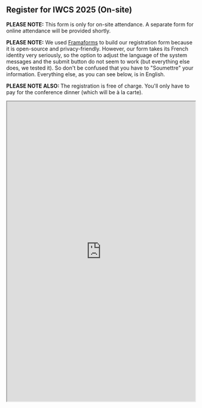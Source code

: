 <h2>Register for IWCS 2025 (On-site)</h2>

<p><strong>PLEASE NOTE:</strong> This form is only for on-site attendance. A separate form for online attendance will be provided shortly.

<p><strong>PLEASE NOTE:</strong> We used <a href="https://framaforms.org/" target="_blank" rel="noopener noreferrer">Framaforms</a> to build our registration form because it is open-source and privacy-friendly. However, our form takes its French identity very seriously, so the option to adjust the language of the system messages and the submit button do not seem to work (but everything else does, we tested it). So don't be confused that you have to "Soumettre" your information. Everything else, as you can see below, is in English.</p>

<p><strong>PLEASE NOTE ALSO: </strong> The registration is free of charge. You'll only have to pay for the conference dinner (which will be à la carte).</p>

<iframe src="https://framaforms.org/iwcs-2025-registration-1753714980" width="100%" height="800" border="0"></iframe>
